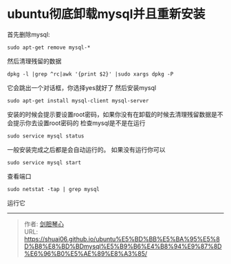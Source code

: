 # ubuntu彻底卸载mysql并且重新安装


  
  
首先删除mysql:

```
sudo apt-get remove mysql-*
```

然后清理残留的数据

```
dpkg -l |grep ^rc|awk '{print $2}' |sudo xargs dpkg -P
```

它会跳出一个对话框，你选择yes就好了
然后安装mysql

```
sudo apt-get install mysql-client mysql-server
```

安装的时候会提示要设置root密码，如果你没有在卸载的时候去清理残留数据是不会提示你去设置root密码的
检查mysql是不是在运行

```
sudo service mysql status
```

一般安装完成之后都是会自动运行的。
如果没有运行你可以

```
sudo service mysql start
```

查看端口
```
sudo netstat -tap | grep mysql
```
运行它


---

> 作者: [剑胆琴心](http://shuai06.github.io)  
> URL: https://shuai06.github.io/ubuntu%E5%BD%BB%E5%BA%95%E5%8D%B8%E8%BD%BDmysql%E5%B9%B6%E4%B8%94%E9%87%8D%E6%96%B0%E5%AE%89%E8%A3%85/  

